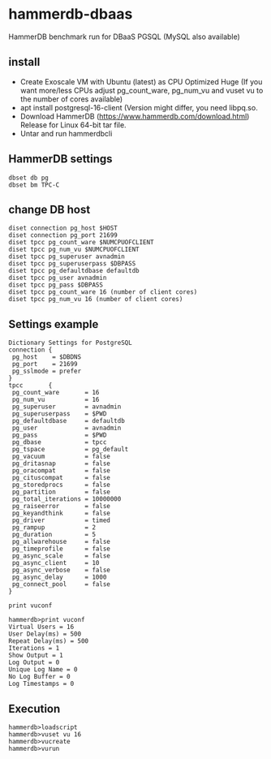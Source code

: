 # hammerdb-dbaas
HammerDB benchmark run for DBaaS PGSQL (MySQL also available)

## install

* Create Exoscale VM with Ubuntu (latest) as CPU Optimized Huge (If you want more/less CPUs adjust pg_count_ware, pg_num_vu and vuset vu to the number of cores available)
* apt install postgresql-16-client (Version might differ, you need libpq.so.
* Download HammerDB (https://www.hammerdb.com/download.html) Release for Linux 64-bit tar file.
* Untar and run hammerdbcli

## HammerDB settings

```
dbset db pg
dbset bm TPC-C
```

## change DB host

```
diset connection pg_host $HOST
diset connection pg_port 21699
diset tpcc pg_count_ware $NUMCPUOFCLIENT
diset tpcc pg_num_vu $NUMCPUOFCLIENT
diset tpcc pg_superuser avnadmin
diset tpcc pg_superuserpass $DBPASS
diset tpcc pg_defaultdbase defaultdb
diset tpcc pg_user avnadmin
diset tpcc pg_pass $DBPASS
diset tpcc pg_count_ware 16 (number of client cores)
diset tpcc pg_num_vu 16 (number of client cores)
```

## Settings example

```
Dictionary Settings for PostgreSQL
connection {
 pg_host    = $DBDNS
 pg_port    = 21699
 pg_sslmode = prefer
}
tpcc       {
 pg_count_ware       = 16
 pg_num_vu           = 16
 pg_superuser        = avnadmin
 pg_superuserpass    = $PWD
 pg_defaultdbase     = defaultdb
 pg_user             = avnadmin
 pg_pass             = $PWD
 pg_dbase            = tpcc
 pg_tspace           = pg_default
 pg_vacuum           = false
 pg_dritasnap        = false
 pg_oracompat        = false
 pg_cituscompat      = false
 pg_storedprocs      = false
 pg_partition        = false
 pg_total_iterations = 10000000
 pg_raiseerror       = false
 pg_keyandthink      = false
 pg_driver           = timed
 pg_rampup           = 2
 pg_duration         = 5
 pg_allwarehouse     = false
 pg_timeprofile      = false
 pg_async_scale      = false
 pg_async_client     = 10
 pg_async_verbose    = false
 pg_async_delay      = 1000
 pg_connect_pool     = false
}

print vuconf

hammerdb>print vuconf
Virtual Users = 16
User Delay(ms) = 500
Repeat Delay(ms) = 500
Iterations = 1
Show Output = 1
Log Output = 0
Unique Log Name = 0
No Log Buffer = 0
Log Timestamps = 0
```

## Execution

```
hammerdb>loadscript
hammerdb>vuset vu 16
hammerdb>vucreate
hammerdb>vurun
```

